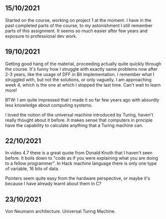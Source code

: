## 15/10/2021
Started on the course, working on project 1 at the moment.
I have in the past completed parts of the course, to my astonishment I still remember parts of this assignment. It seems so much easier after few years and exposure to professional dev work.

## 19/10/2021
Getting good hang of the material, proceeding actually quite quickly through the course. It's funny how I struggle with exactly same problems now after 2-3 years, like the usage of DFF in Bit implementation. I remember what I struggled with, but not the solutions, or only vaguelly. I am approaching week 4, which is the one at which I stopped the last time. Can't wait to learn more!

BTW: I am quite impressed that I made it so far few years ago with absurdly less knowledge about computing systems.

I loved the notion of the universal machine introduced by Turing, haven't really thought about it before. It makes sense that computers in prnciple have the capability to calculate anything that a Turing machine can. 

## 22/10/2021
In video 4.7 there is a great quote from Donald Knuth that I haven't seen before. It boils down to "code as if you were explaining what you are doing to a fellow programmer".
In Hack machine language there is only one type of variable, 16 bits of data.

Pointers seem quite easy from the hardware perspective, or maybe it's because I have already learnt about them in C?

## 23/10/2021
Von Neumann architecture.
Universal Turing Machine.
